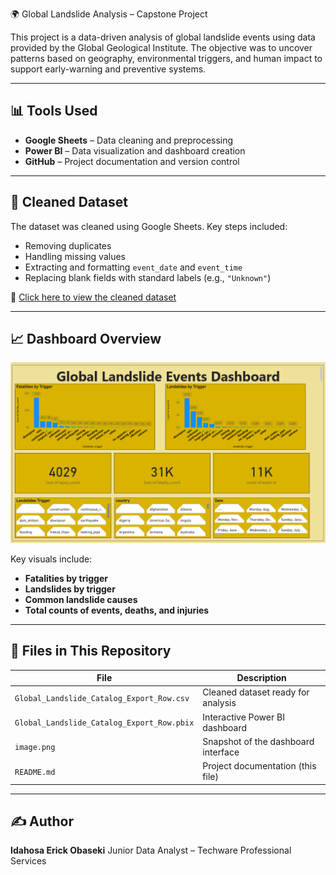  🌍 Global Landslide Analysis – Capstone Project

This project is a data-driven analysis of global landslide events using data provided by the Global Geological Institute. The objective was to uncover patterns based on geography, environmental triggers, and human impact to support early-warning and preventive systems.

---

## 📊 Tools Used
- **Google Sheets** – Data cleaning and preprocessing
- **Power BI** – Data visualization and dashboard creation
- **GitHub** – Project documentation and version control

---

## 🧼 Cleaned Dataset
The dataset was cleaned using Google Sheets. Key steps included:
- Removing duplicates
- Handling missing values
- Extracting and formatting `event_date` and `event_time`
- Replacing blank fields with standard labels (e.g., `"Unknown"`)

📎 [Click here to view the cleaned dataset]([YOUR_GOOGLE_SHEETS_LINK](https://docs.google.com/spreadsheets/d/1cr0E_HF_WzTAwEW1sq_Dm92-ccyvtxt12s8sZC6vN7E/edit?usp=sharing))

---

## 📈 Dashboard Overview

![Dashboard Screenshot](./image.png)

Key visuals include:
- **Fatalities by trigger**
- **Landslides by trigger**
- **Common landslide causes**
- **Total counts of events, deaths, and injuries**

---

## 📁 Files in This Repository

| File | Description |
|------|-------------|
| `Global_Landslide_Catalog_Export_Row.csv` | Cleaned dataset ready for analysis |
| `Global_Landslide_Catalog_Export_Row.pbix` | Interactive Power BI dashboard |
| `image.png` | Snapshot of the dashboard interface |
| `README.md` | Project documentation (this file) |

---

## ✍️ Author
**Idahosa Erick Obaseki**
Junior Data Analyst – Techware Professional Services 
